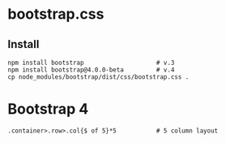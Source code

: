 # bootstrap.css

## Install

    npm install bootstrap                    # v.3
    npm install bootstrap@4.0.0-beta         # v.4
    cp node_modules/bootstrap/dist/css/bootstrap.css .

# Bootstrap 4

    .container>.row>.col{$ of 5}*5           # 5 column layout

